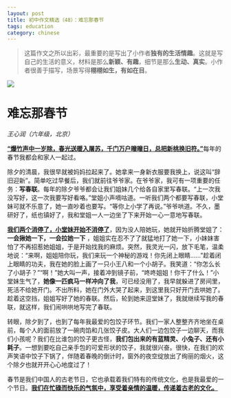 ```yaml
---
layout: post
title: 初中作文精选（48）：难忘那春节
tags: education
category: chinese
---
```


> 这篇作文之所以出彩，最重要的是写出了小作者**独有的生活情趣**。这就是写自己的生活的意义，材料是那么**新颖、有趣**，细节是那么**生动、真实**。小作者很善于描写，场景写得**栩栩如生，有如在目**。

![](https://crsando.github.io/images/2025-04-02/export_h4c46yh.png)

# 难忘那春节

*王心润（六年级，北京）*

<u>**“爆竹声中一岁除，春光送暖入屠苏，千门万户曈曈日，总把新桃换旧符。”**</u>每年的春节我都会和家人一起过。

除夕的清晨，我很早就被妈妈拉起来了。她拿来一身新衣服要我换上，说这叫“辞旧迎新”。简单吃过早餐后，我们就前往爷爷家。在爷爷家，我可有一项重要的任务：**写春联**。每年的除夕爷爷都会让我们姐妹几个给各自家里写春联。“上一次我没写好，这一次我要写好看咯。”堂姐小声嘀咕道。一听我们两个都要写春联，小堂妹可就不乐意了，她一直吵着也要写。“等你上小学了再说。”爷爷哄道。不久，墨研好了，纸也镇好了，我和堂姐一人一边坐了下来开始一心一意地写春联。

<u>**我们两个消停了，小堂妹开始不消停了**</u>，因为没人陪她玩，她就开始折腾堂姐了： **一会揪她一下，一会拉她一下** ，姐姐实在忍不了了就猛地打了她一下，小妹妹害怕了不再招惹她姐姐，于是开始找我的麻烦。突然，我灵光一闪，放下毛笔，温柔地说：“来啊，姐姐陪你玩，我们来玩一个神秘的游戏！你先闭上眼睛……”趁着闭上眼睛的功夫，我在她的脸上画了一只小王八和一个小胡子。我笑道：“你怎么长了小胡子？”“啊！”她大叫一声，接着冲到镜子前，“咚咚姐姐！你干了什么！”小堂妹生气了，**她像一匹疯马一样冲向了我**，可已经没用了，我早就躲进了房间里，死活不给她开门。不出所料，她在门外大哭了起来，到这里我只好开门去哄她了。趁着这空挡，姐姐写好了她的春联。然后，轮到她来逗堂妹了，我就继续写我的春联，就这样，我们闹哄哄地写完了春联。

转眼，除夕到了，也到了每年我最爱的包饺子环节。我们一家人整整齐齐地坐在桌前，每个人的面前放了一碗肉馅和几张饺子皮。大人们一边包饺子一边聊天，而我们小孩呢？我们在比谁包的饺子更古怪，**我们包出来的有蓝精灵、小兔子、还有小耗子**。一想到要吃自己亲手包的可爱形状的饺子，我就很兴奋。很快，在我们的欢声笑语中饺子下锅了，伴随着春晚的倒计时，窗外的夜空绽放出了绚丽的烟火，这个除夕也就开开心心地度过了！

春节是我们中国人的古老节日，它也承载着我们特有的传统文化，也是我最爱的一个节日。<u>**我们在忙碌而快乐的气氛中，享受着亲情的温暖，传递着古老的文化。**</u>